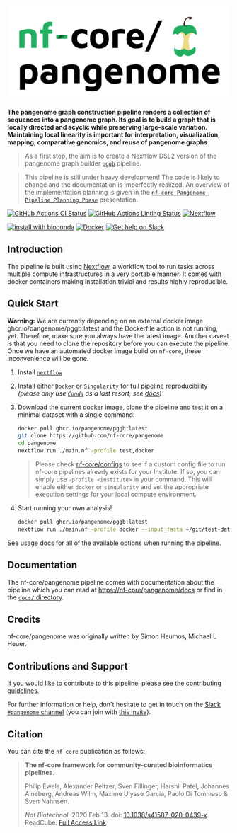 # ![nf-core/pangenome](docs/images/nf-core-pangenome_logo.png)

**The pangenome graph construction pipeline renders a collection of sequences into a pangenome graph. Its goal is to build a graph that is locally directed and acyclic while preserving large-scale variation. Maintaining local linearity is important for interpretation, visualization, mapping, comparative genomics, and reuse of pangenome graphs**.

> As a first step, the aim is to create a Nextflow DSL2 version of the pangenome graph builder [`pggb`](https://github.com/pangenome/pggb) pipeline.

> This pipeline is still under heavy development! The code is likely to change and the documentation is imperfectly realized. An overview of the implementation planning is given in the [`nf-core Pangenome Pipeline Planning Phase`](https://docs.google.com/presentation/d/1DzHy_fqs_YH6nMIwxzAPLAaz2CQIlR-k7Y-nQKtn6k8/edit#slide=id.p) presentation.

[![GitHub Actions CI Status](https://github.com/nf-core/pangenome/workflows/nf-core%20CI/badge.svg)](https://github.com/nf-core/pangenome/actions)
[![GitHub Actions Linting Status](https://github.com/nf-core/pangenome/workflows/nf-core%20linting/badge.svg)](https://github.com/nf-core/pangenome/actions)
[![Nextflow](https://img.shields.io/badge/nextflow-%E2%89%A519.10.0-brightgreen.svg)](https://www.nextflow.io/)

[![install with bioconda](https://img.shields.io/badge/install%20with-bioconda-brightgreen.svg)](https://bioconda.github.io/)
[![Docker](https://img.shields.io/docker/automated/nfcore/pangenome.svg)](https://hub.docker.com/r/nfcore/pangenome)
[![Get help on Slack](http://img.shields.io/badge/slack-nf--core%20%23pangenome-4A154B?logo=slack)](https://nfcore.slack.com/channels/pangenome)

## Introduction

The pipeline is built using [Nextflow](https://www.nextflow.io), a workflow tool to run tasks across multiple compute infrastructures in a very portable manner. It comes with docker containers making installation trivial and results highly reproducible.

## Quick Start

 **Warning:** We are currently depending on an external docker image ghcr.io/pangenome/pggb:latest and the Dockerfile action is not running, yet. Therefore, make sure you always have the latest image. Another caveat is that you need to clone the repository before you can execute the pipeline. Once we have an automated docker image build on `nf-core`, these inconvenience will be gone.

1. Install [`nextflow`](https://nf-co.re/usage/installation)

2. Install either [`Docker`](https://docs.docker.com/engine/installation/) or [`Singularity`](https://www.sylabs.io/guides/3.0/user-guide/) for full pipeline reproducibility _(please only use [`Conda`](https://conda.io/miniconda.html) as a last resort; see [docs](https://nf-co.re/usage/configuration#basic-configuration-profiles))_

3. Download the current docker image, clone the pipeline and test it on a minimal dataset with a single command:

    ```bash
    docker pull ghcr.io/pangenome/pggb:latest
    git clone https://github.com/nf-core/pangenome
    cd pangenome
    nextflow run ./main.nf -profile test,docker
    ```

    [//]: # (```bash nextflow run nf-core/pangenome -profile test,<docker/singularity/conda/institute>```)

    > Please check [nf-core/configs](https://github.com/nf-core/configs#documentation) to see if a custom config file to run nf-core pipelines already exists for your Institute. If so, you can simply use `-profile <institute>` in your command. This will enable either `docker` or `singularity` and set the appropriate execution settings for your local compute environment.

4. Start running your own analysis!

    <!-- TODO nf-core: Update the example "typical command" below used to run the pipeline -->

    ```bash
    docker pull ghcr.io/pangenome/pggb:latest
    nextflow run ./main.nf -profile docker --input_fasta ~/git/test-datasets/data/DRB1-3123/DRB1-3123.fa.gz
    ```

See [usage docs](docs/usage.md) for all of the available options when running the pipeline.

## Documentation

The nf-core/pangenome pipeline comes with documentation about the pipeline which you can read at [https://nf-core/pangenome/docs](https://nf-core/pangenome/docs) or find in the [`docs/` directory](docs).

<!-- TODO nf-core: Add a brief overview of what the pipeline does and how it works -->

## Credits

nf-core/pangenome was originally written by Simon Heumos, Michael L Heuer.

## Contributions and Support

If you would like to contribute to this pipeline, please see the [contributing guidelines](.github/CONTRIBUTING.md).

For further information or help, don't hesitate to get in touch on the [Slack `#pangenome` channel](https://nfcore.slack.com/channels/pangenome) (you can join with [this invite](https://nf-co.re/join/slack)).

## Citation

<!-- TODO nf-core: Add citation for pipeline after first release. Uncomment lines below and update Zenodo doi. -->
<!-- If you use  nf-core/pangenome for your analysis, please cite it using the following doi: [10.5281/zenodo.XXXXXX](https://doi.org/10.5281/zenodo.XXXXXX) -->

You can cite the `nf-core` publication as follows:

> **The nf-core framework for community-curated bioinformatics pipelines.**
>
> Philip Ewels, Alexander Peltzer, Sven Fillinger, Harshil Patel, Johannes Alneberg, Andreas Wilm, Maxime Ulysse Garcia, Paolo Di Tommaso & Sven Nahnsen.
>
> _Nat Biotechnol._ 2020 Feb 13. doi: [10.1038/s41587-020-0439-x](https://dx.doi.org/10.1038/s41587-020-0439-x).
> ReadCube: [Full Access Link](https://rdcu.be/b1GjZ)
